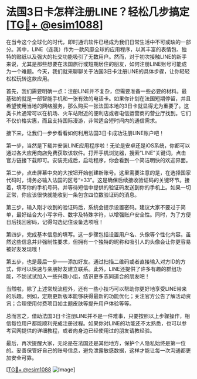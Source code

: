 # 法国3日卡怎样注册LINE？轻松几步搞定[[TG💪+ @esim1088](https://t.me/s/esim1088)]

在当今这个全球化的时代，即时通讯软件已经成为我们日常生活中不可或缺的一部分。其中，LINE（连我）作为一款风靡全球的应用程序，以其丰富的表情包、独特的贴纸以及强大的社交功能吸引了无数用户。然而，对于初次接触LINE的新手来说，尤其是那些想要在法国旅行或短期居住的朋友，如何注册LINE账号可能成为一个难题。今天，我们就来聊聊关于法国3日卡注册LINE的具体步骤，让你轻轻松松玩转这款应用。

首先，我们需要明确一点：注册LINE并不复杂，但需要准备一些必要的材料。最基础的就是一部智能手机和一张有效的电话卡。如果你计划在法国短期停留，并且希望使用当地的网络服务，那么购买一张法国本地的3日卡就显得尤为重要了。这类卡片通常可以在机场、火车站附近的便利店或者电信运营商的营业厅找到。它们不仅价格实惠，而且支持国际漫游，非常适合短时间内的通信需求。

接下来，让我们一步步看看如何利用法国3日卡成功注册LINE账户吧！

第一步，当然是下载并安装LINE应用程序啦！无论是安卓还是iOS系统，你都可以通过各大应用商店免费获取该软件。打开手机浏览器，搜索“LINE”关键词，点击官方链接下载即可。安装完成后，启动程序，你会看到一个简洁明快的欢迎界面。

第二步，点击屏幕中央的大按钮开始创建新账号。这里需要注意的是，在选择国家代码时，请务必输入法国的区号“+33”。这是确保后续接收验证码的关键环节。接着，填写你的手机号码，并等待短信中提供的验证码发送到你的手机上。如果一切正常，你应该很快就能收到一条包含四位数验证码的消息。

第三步，输入刚才收到的验证码后，系统会提示设置密码。建议大家不要过于简单，最好结合大小写字母、数字及特殊字符，以增强账户安全性。同时，为了方便日后找回密码，记得勾选记住设备选项哦！

第四步，完成基本信息的填写。这一步骤包括设置用户名、头像等个性化内容。虽然这些信息并非强制性要求，但拥有一个独特的昵称和吸引人的头像会让你更容易被好友发现哦！

第五步，也是最后一步——添加好友。通过扫描二维码或者直接输入对方ID的方式，你可以快速与亲朋好友建立联系。此外，LINE还提供了许多有趣的群组功能，不妨试试加入一些兴趣小组，结识更多志同道合的朋友吧！

当然啦，除了上述常规流程外，还有一些小技巧可以帮助你更好地享受LINE带来的乐趣。例如，定期更新版本能够获得最新的功能优化；关注官方公告了解活动资讯；合理使用付费项目如主题皮肤等提升用户体验等等。

总而言之，借助法国3日卡注册LINE并不是一件难事，只要按照以上步骤操作，相信每位用户都能顺利完成注册过程。如果你对LINE的功能还不太熟悉，也可以参考官网提供的详细教程，或者向身边已经使用过的朋友请教经验。

最后，再次提醒大家，无论是在法国还是其他地方，保护个人隐私始终是第一位的。妥善保管好自己的账号信息，避免泄露敏感数据，这样才能让每一次沟通都更加安全可靠。

[[TG💪+ @esim1088](https://t.me/s/esim1088) ![Image](https://i.postimg.cc/4NQfJmqS/Snipaste-2025-05-13-00-14-12.png)]
